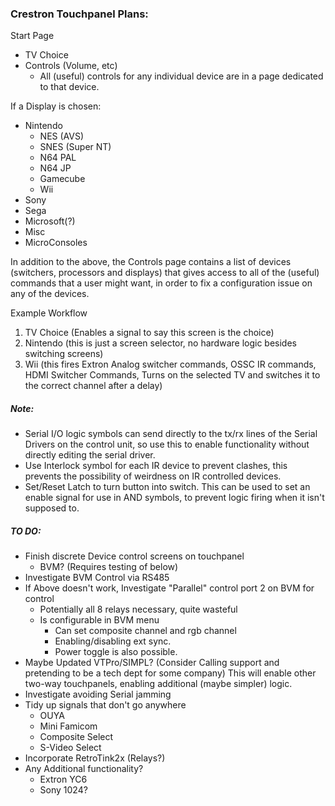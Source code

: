 ### Crestron Touchpanel Plans:


Start Page

* TV Choice
* Controls (Volume, etc)
	- All (useful) controls for any individual device are in a page dedicated to that device.

If a Display is chosen:

* Nintendo
	* NES (AVS)
	* SNES (Super NT)
	* N64 PAL
	* N64 JP
	* Gamecube
	* Wii
* Sony
* Sega
* Microsoft(?)
* Misc
* MicroConsoles

In addition to the above, the Controls page contains a list of devices (switchers, processors and displays) that gives access to all of the (useful) commands that a user might want, in order to fix a configuration issue on any of the devices.

Example Workflow

1. TV Choice	(Enables a signal to say this screen is the choice)
2. Nintendo 	(this is just a screen selector, no hardware logic besides switching screens)
3. Wii 			(this fires Extron Analog switcher commands, OSSC IR commands, HDMI Switcher Commands, Turns on the selected TV and switches it to the correct channel after a delay)


##### Note:

* Serial I/O logic symbols can send directly to the tx/rx lines of the Serial Drivers on the control unit, so use this to enable functionality without directly editing the serial driver.
* Use Interlock symbol for each IR device to prevent clashes, this prevents the possibility of weirdness on IR controlled devices.
* Set/Reset Latch to turn button into switch. This can be used to set an enable signal for use in AND symbols, to prevent logic firing when it isn't supposed to.

##### TO DO:



* Finish discrete Device control screens on touchpanel
   * BVM? (Requires testing of below)
* Investigate BVM Control via RS485
* If Above doesn't work, Investigate "Parallel" control port 2 on BVM for control
	* Potentially all 8 relays necessary, quite wasteful
	* Is configurable in BVM menu
		* Can set composite channel and rgb channel
		* Enabling/disabling ext sync. 
		* Power toggle is also possible.
* Maybe Updated VTPro/SIMPL? (Consider Calling support and pretending to be a tech dept for some company) This will enable other two-way touchpanels, enabling additional (maybe simpler) logic.
* Investigate avoiding Serial jamming
* Tidy up signals that don't go anywhere
	* OUYA
	* Mini Famicom
	* Composite Select
	* S-Video Select
* Incorporate RetroTink2x (Relays?)
* Any Additional functionality?
	* Extron YC6
	* Sony 1024?
